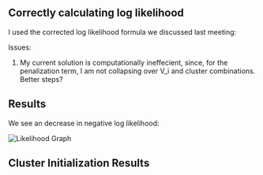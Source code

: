 
Correctly calculating log likelihood
----------

I used the corrected log likelihood formula we discussed last meeting:

Issues: 
1. My current solution is computationally ineffecient, since, for the penalization term, I am not collapsing over V_i and cluster combinations. Better steps?


Results
---------
We see an decrease in negative log likelihood:

![Likelihood Graph](https://github.com/TaddyLab/hidden_structure/blob/master/NextMeeting/algorithm.png)



Cluster Initialization Results
------------


